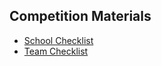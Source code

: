 ## Competition Materials

* [School Checklist](https://drive.google.com/open?id=1MBl9qSIiFBa83J7a5kt9ewiw9evFPm4Hzl6vOXd_Eec)
* [Team Checklist](https://drive.google.com/open?id=1Xf9F9m3wr3_ttVvSfBy0jyx35HohcQ-u_5KTUNnboWs)
